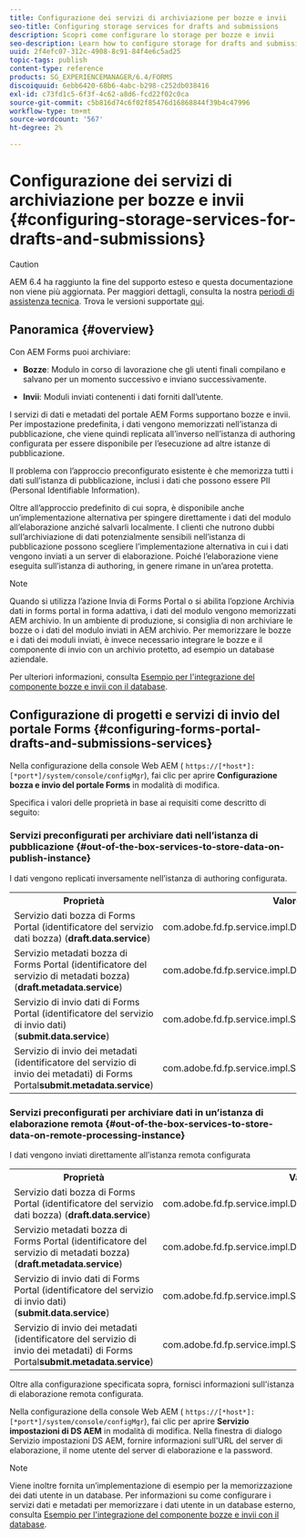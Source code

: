 ```yaml
---
title: Configurazione dei servizi di archiviazione per bozze e invii
seo-title: Configuring storage services for drafts and submissions
description: Scopri come configurare lo storage per bozze e invii
seo-description: Learn how to configure storage for drafts and submissions
uuid: 2f4efc07-312c-4908-8c91-84f4e6c5ad25
topic-tags: publish
content-type: reference
products: SG_EXPERIENCEMANAGER/6.4/FORMS
discoiquuid: 6ebb6420-68b6-4abc-b298-c252db038416
exl-id: c73fd1c5-6f3f-4c62-a8d6-fcd22f02c0ca
source-git-commit: c5b816d74c6f02f85476d16868844f39b4c47996
workflow-type: tm+mt
source-wordcount: '567'
ht-degree: 2%

---
```


# Configurazione dei servizi di archiviazione per bozze e invii {#configuring-storage-services-for-drafts-and-submissions}

>[!CAUTION]
>
>AEM 6.4 ha raggiunto la fine del supporto esteso e questa documentazione non viene più aggiornata. Per maggiori dettagli, consulta la nostra [periodi di assistenza tecnica](https://helpx.adobe.com/it/support/programs/eol-matrix.html). Trova le versioni supportate [qui](https://experienceleague.adobe.com/docs/).

## Panoramica {#overview}

Con AEM Forms puoi archiviare:

* **Bozze**: Modulo in corso di lavorazione che gli utenti finali compilano e salvano per un momento successivo e inviano successivamente.

* **Invii**: Moduli inviati contenenti i dati forniti dall’utente.

I servizi di dati e metadati del portale AEM Forms supportano bozze e invii. Per impostazione predefinita, i dati vengono memorizzati nell’istanza di pubblicazione, che viene quindi replicata all’inverso nell’istanza di authoring configurata per essere disponibile per l’esecuzione ad altre istanze di pubblicazione.

Il problema con l’approccio preconfigurato esistente è che memorizza tutti i dati sull’istanza di pubblicazione, inclusi i dati che possono essere PII (Personal Identifiable Information).

Oltre all’approccio predefinito di cui sopra, è disponibile anche un’implementazione alternativa per spingere direttamente i dati del modulo all’elaborazione anziché salvarli localmente. I clienti che nutrono dubbi sull’archiviazione di dati potenzialmente sensibili nell’istanza di pubblicazione possono scegliere l’implementazione alternativa in cui i dati vengono inviati a un server di elaborazione. Poiché l’elaborazione viene eseguita sull’istanza di authoring, in genere rimane in un’area protetta.

>[!NOTE]
>
>Quando si utilizza l’azione Invia di Forms Portal o si abilita l’opzione Archivia dati in forms portal in forma adattiva, i dati del modulo vengono memorizzati AEM archivio. In un ambiente di produzione, si consiglia di non archiviare le bozze o i dati del modulo inviati in AEM archivio. Per memorizzare le bozze e i dati dei moduli inviati, è invece necessario integrare le bozze e il componente di invio con un archivio protetto, ad esempio un database aziendale.
>
>Per ulteriori informazioni, consulta [Esempio per l&#39;integrazione del componente bozze e invii con il database](/help/forms/using/integrate-draft-submission-database.md).

## Configurazione di progetti e servizi di invio del portale Forms {#configuring-forms-portal-drafts-and-submissions-services}

Nella configurazione della console Web AEM ( `https://[*host*]:[*port*]/system/console/configMgr`), fai clic per aprire **Configurazione bozza e invio del portale Forms** in modalità di modifica.

Specifica i valori delle proprietà in base ai requisiti come descritto di seguito:

### Servizi preconfigurati per archiviare dati nell’istanza di pubblicazione {#out-of-the-box-services-to-store-data-on-publish-instance}

I dati vengono replicati inversamente nell’istanza di authoring configurata.

<table> 
 <tbody>
  <tr>
   <th>Proprietà</th> 
   <th>Valore</th> 
  </tr>
  <tr>
   <td>Servizio dati bozza di Forms Portal (identificatore del servizio dati bozza) (<strong>draft.data.service</strong>)</td> 
   <td>com.adobe.fd.fp.service.impl.DraftDataServiceImpl<br /> </td> 
  </tr>
  <tr>
   <td>Servizio metadati bozza di Forms Portal (identificatore del servizio di metadati bozza) (<strong>draft.metadata.service</strong>)</td> 
   <td>com.adobe.fd.fp.service.impl.DraftMetadataServiceImpl<br /> </td> 
  </tr>
  <tr>
   <td>Servizio di invio dati di Forms Portal (identificatore del servizio di invio dati) (<strong>submit.data.service</strong>)</td> 
   <td>com.adobe.fd.fp.service.impl.SubmitDataServiceImpl<br /> </td> 
  </tr>
  <tr>
   <td>Servizio di invio dei metadati (identificatore del servizio di invio dei metadati) di Forms Portal<strong>submit.metadata.service</strong>)</td> 
   <td>com.adobe.fd.fp.service.impl.SubmitMetadataServiceImpl<br /> </td> 
  </tr>
 </tbody>
</table>

### Servizi preconfigurati per archiviare dati in un’istanza di elaborazione remota {#out-of-the-box-services-to-store-data-on-remote-processing-instance}

I dati vengono inviati direttamente all’istanza remota configurata

<table> 
 <tbody>
  <tr>
   <th>Proprietà</th> 
   <th>Valore</th> 
  </tr>
  <tr>
   <td>Servizio dati bozza di Forms Portal (identificatore del servizio dati bozza) (<strong>draft.data.service</strong>)</td> 
   <td>com.adobe.fd.fp.service.impl.DraftDataServiceRemoteImpl<br /> </td> 
  </tr>
  <tr>
   <td>Servizio metadati bozza di Forms Portal (identificatore del servizio di metadati bozza) (<strong>draft.metadata.service</strong>)</td> 
   <td>com.adobe.fd.fp.service.impl.DraftMetadataServiceRemoteImpl<br /> </td> 
  </tr>
  <tr>
   <td>Servizio di invio dati di Forms Portal (identificatore del servizio di invio dati) (<strong>submit.data.service</strong>)</td> 
   <td>com.adobe.fd.fp.service.impl.SubmitDataServiceRemoteImpl<br /> </td> 
  </tr>
  <tr>
   <td>Servizio di invio dei metadati (identificatore del servizio di invio dei metadati) di Forms Portal<strong>submit.metadata.service</strong>)</td> 
   <td>com.adobe.fd.fp.service.impl.SubmitMetadataServiceRemoteImpl<br /> </td> 
  </tr>
 </tbody>
</table>

Oltre alla configurazione specificata sopra, fornisci informazioni sull&#39;istanza di elaborazione remota configurata.

Nella configurazione della console Web AEM ( `https://[*host*]:[*port*]/system/console/configMgr`), fai clic per aprire **Servizio impostazioni di DS AEM** in modalità di modifica. Nella finestra di dialogo Servizio impostazioni DS AEM, fornire informazioni sull&#39;URL del server di elaborazione, il nome utente del server di elaborazione e la password.

>[!NOTE]
>
>Viene inoltre fornita un’implementazione di esempio per la memorizzazione dei dati utente in un database. Per informazioni su come configurare i servizi dati e metadati per memorizzare i dati utente in un database esterno, consulta [Esempio per l&#39;integrazione del componente bozze e invii con il database](/help/forms/using/integrate-draft-submission-database.md).
